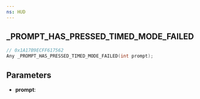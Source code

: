 ```yaml
---
ns: HUD
---
```

## _PROMPT_HAS_PRESSED_TIMED_MODE_FAILED

```c
// 0x1A17B9ECFF617562
Any _PROMPT_HAS_PRESSED_TIMED_MODE_FAILED(int prompt);
```

## Parameters
* **prompt**:
